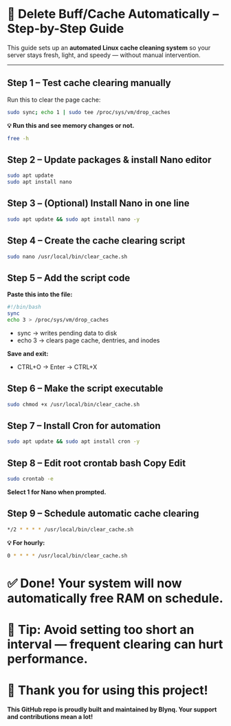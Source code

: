 # **🧹 Delete Buff/Cache Automatically – Step-by-Step Guide**

This guide sets up an **automated Linux cache cleaning system** so your server stays fresh, light, and speedy — without manual intervention.

---

## **Step 1 – Test cache clearing manually**
Run this to clear the page cache:
```bash
sudo sync; echo 1 | sudo tee /proc/sys/vm/drop_caches
```
**💡 Run this and see memory changes or not.**
```bash
free -h
```

## **Step 2 – Update packages & install Nano editor**
```bash
sudo apt update
sudo apt install nano
```

## **Step 3 – (Optional) Install Nano in one line**
```bash
sudo apt update && sudo apt install nano -y
```

## **Step 4 – Create the cache clearing script**
```bash
sudo nano /usr/local/bin/clear_cache.sh
```

## **Step 5 – Add the script code**
**Paste this into the file:**
```bash
#!/bin/bash
sync
echo 3 > /proc/sys/vm/drop_caches
```
- sync → writes pending data to disk
- echo 3 → clears page cache, dentries, and inodes

**Save and exit:**

- CTRL+O → Enter → CTRL+X

## **Step 6 – Make the script executable**
```bash
sudo chmod +x /usr/local/bin/clear_cache.sh
```

## **Step 7 – Install Cron for automation**
```bash
sudo apt update && sudo apt install cron -y
```

## **Step 8 – Edit root crontab bash Copy Edit**
```bash
sudo crontab -e
```
**Select 1 for Nano when prompted.**


## **Step 9 – Schedule automatic cache clearing**
```bash
*/2 * * * * /usr/local/bin/clear_cache.sh
```
**💡 For hourly:**
```bash
0 * * * * /usr/local/bin/clear_cache.sh
```

# **✅ Done! Your system will now automatically free RAM on schedule.**
# **📌 Tip: Avoid setting too short an interval — frequent clearing can hurt performance.**



# **🙏 Thank you for using this project!**
**This GitHub repo is proudly built and maintained by Blynq. Your support and contributions mean a lot!**
